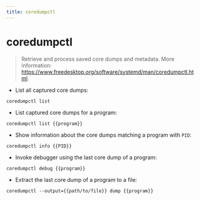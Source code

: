 ```yaml
---
title: coredumpctl
---
```

# coredumpctl

> Retrieve and process saved core dumps and metadata.
> More information: <https://www.freedesktop.org/software/systemd/man/coredumpctl.html>.

- List all captured core dumps:

`coredumpctl list`

- List captured core dumps for a program:

`coredumpctl list {{program}}`

- Show information about the core dumps matching a program with `PID`:

`coredumpctl info {{PID}}`

- Invoke debugger using the last core dump of a program:

`coredumpctl debug {{program}}`

- Extract the last core dump of a program to a file:

`coredumpctl --output={{path/to/file}} dump {{program}}`
